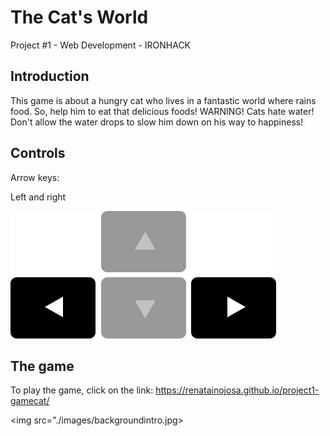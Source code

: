 # The Cat's World

Project #1 - Web Development - IRONHACK

## Introduction

 This game is about a hungry cat who lives in a fantastic world where rains food. So, help him to eat that delicious foods! 
 WARNING! Cats hate water! Don't allow the water drops to slow him down on his way to happiness!

## Controls

Arrow keys:

Left and right

<img src="./images/arrows.png"/>

## The game

To play the game, click on the link: https://renatainojosa.github.io/project1-gamecat/ 

<img src="./images/backgroundintro.jpg>